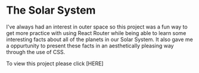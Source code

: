 # The Solar System

I've always had an interest in outer space so this project was a fun way to get more practice with using React Router while being able to learn some interesting facts about all of the planets in our Solar System. It also gave me a oppurtunity to present these facts in an aesthetically pleasing way through the use of CSS.

To view this project please click [HERE]
